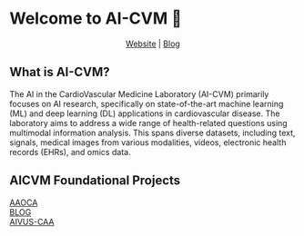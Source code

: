 # Welcome to AI-CVM :wave:

<div align="center">
<a href="">Website</a> | <a href="">Blog</a> </div>

## What is AI-CVM?
The AI in the CardioVascular Medicine Laboratory (AI-CVM) primarily focuses on AI research, specifically on state-of-the-art machine learning (ML) and deep learning (DL) applications in cardiovascular disease.  The laboratory aims to address a wide range of health-related questions using multimodal information analysis. This spans diverse datasets, including text, signals, medical images from various modalities, videos, electronic health records (EHRs), and omics data.

## AICVM Foundational Projects
[AAOCA](https://github.com/AI-in-Cardiovascular-Medicine/AAOCA)</br>
[BLOG](https://mb-neuro.medical-blocks.ch/public_access/projects)</br>
[AIVUS-CAA](https://github.com/AI-in-Cardiovascular-Medicine/AIVUS-CAA)</br>
